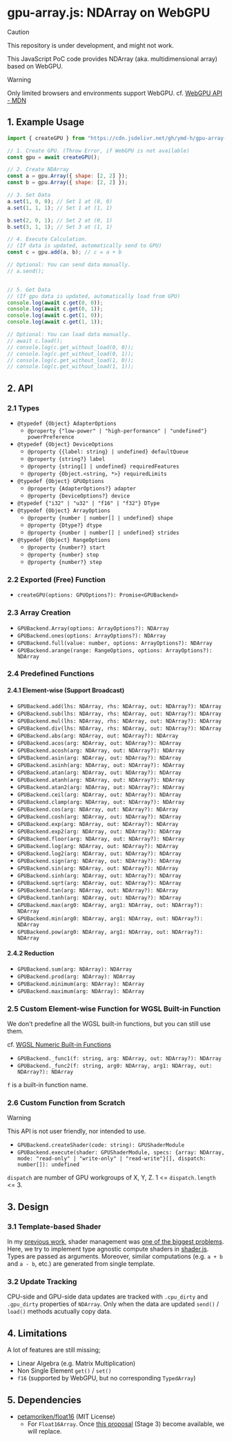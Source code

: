 # gpu-array.js: NDArray on WebGPU

> [!CAUTION]
> This repository is under development, and might not work.

This JavaScript PoC code provides NDArray
(aka. multidimensional array) based on WebGPU.


> [!WARNING]
> Only limited browsers and environments support WebGPU.
> cf. [WebGPU API - MDN](https://developer.mozilla.org/en-US/docs/Web/API/WebGPU_API#browser_compatibility)



## 1. Example Usage

```javascript
import { createGPU } from "https://cdn.jsdelivr.net/gh/ymd-h/gpu-array-js/gpu-array.js";

// 1. Create GPU. (Throw Error, if WebGPU is not available)
const gpu = await createGPU();

// 2. Create NDArray
const a = gpu.Array({ shape: [2, 2] });
const b = gpu.Array({ shape: [2, 2] });

// 3. Set Data
a.set(1, 0, 0); // Set 1 at (0, 0)
a.set(1, 1, 1); // Set 1 at (1, 1)

b.set(2, 0, 1); // Set 2 at (0, 1)
b.set(3, 1, 1); // Set 3 at (1, 1)

// 4. Execute Calculation.
// (If data is updated, automatically send to GPU)
const c = gpu.add(a, b); // c = a + b

// Optional: You can send data manually.
// a.send();


// 5. Get Data
// (If gpu data is updated, automatically load from GPU)
console.log(await c.get(0, 0));
console.log(await c.get(0, 1));
console.log(await c.get(1, 0));
console.log(await c.get(1, 1));

// Optional: You can load data manually.
// await c.load();
// console.log(c.get_without_load(0, 0));
// console.log(c.get_without_load(0, 1));
// console.log(c.get_without_load(1, 0));
// console.log(c.get_without_load(1, 1));
```

## 2. API
### 2.1 Types
- `@typedef {Object} AdapterOptions`
  - `@property {"low-power" | "high-performance" | "undefined"} powerPreference`
- `@typedef {Object} DeviceOptions`
  - `@property {{label: string} | undefined} defaultQueue`
  - `@property {string?} label`
  - `@property {string[] | undefined} requiredFeatures`
  - `@property {Object.<string, *>} requiredLimits`
- `@typedef {Object} GPUOptions`
  - `@property {AdapterOptions?} adapter`
  - `@property {DeviceOptions?} device`
- `@typedef {"i32" | "u32" | "f16" | "f32"} DType`
- `@typedef {Object} ArrayOptions`
  - `@property {number | number[] | undefined} shape`
  - `@property {Dtype?} dtype`
  - `@property {number | number[] | undefined} strides`
- `@typedef {Object} RangeOptions`
  - `@property {number?} start`
  - `@property {number} stop`
  - `@property {number?} step`


### 2.2 Exported (Free) Function
- `createGPU(options: GPUOptions?): Promise<GPUBackend>`


### 2.3 Array Creation
- `GPUBackend.Array(options: ArrayOptions?): NDArray`
- `GPUBackend.ones(options: ArrayOptions?): NDArray`
- `GPUBackend.full(value: number, options: ArrayOptions?): NDArray`
- `GPUBackend.arange(range: RangeOptions, options: ArrayOptions?): NDArray`


### 2.4 Predefined Functions
#### 2.4.1 Element-wise (Support Broadcast)

- `GPUBackend.add(lhs: NDArray, rhs: NDArray, out: NDArray?): NDArray`
- `GPUBackend.sub(lhs: NDArray, rhs: NDArray, out: NDArray?): NDArray`
- `GPUBackend.mul(lhs: NDArray, rhs: NDArray, out: NDArray?): NDArray`
- `GPUBackend.div(lhs: NDArray, rhs: NDArray, out: NDArray?): NDArray`
- `GPUBackend.abs(arg: NDArray, out: NDArray?): NDArray`
- `GPUBackend.acos(arg: NDArray, out: NDArray?): NDArray`
- `GPUBackend.acosh(arg: NDArray, out: NDArray?): NDArray`
- `GPUBackend.asin(arg: NDArray, out: NDArray?): NDArray`
- `GPUBackend.asinh(arg: NDArray, out: NDArray?): NDArray`
- `GPUBackend.atan(arg: NDArray, out: NDArray?): NDArray`
- `GPUBackend.atanh(arg: NDArray, out: NDArray?): NDArray`
- `GPUBackend.atan2(arg: NDArray, out: NDArray?): NDArray`
- `GPUBackend.ceil(arg: NDArray, out: NDArray?): NDArray`
- `GPUBackend.clamp(arg: NDArray, out: NDArray?): NDArray`
- `GPUBackend.cos(arg: NDArray, out: NDArray?): NDArray`
- `GPUBackend.cosh(arg: NDArray, out: NDArray?): NDArray`
- `GPUBackend.exp(arg: NDArray, out: NDArray?): NDArray`
- `GPUBackend.exp2(arg: NDArray, out: NDArray?): NDArray`
- `GPUBackend.floor(arg: NDArray, out: NDArray?): NDArray`
- `GPUBackend.log(arg: NDArray, out: NDArray?): NDArray`
- `GPUBackend.log2(arg: NDArray, out: NDArray?): NDArray`
- `GPUBackend.sign(arg: NDArray, out: NDArray?): NDArray`
- `GPUBackend.sin(arg: NDArray, out: NDArray?): NDArray`
- `GPUBackend.sinh(arg: NDArray, out: NDArray?): NDArray`
- `GPUBackend.sqrt(arg: NDArray, out: NDArray?): NDArray`
- `GPUBackend.tan(arg: NDArray, out: NDArray?): NDArray`
- `GPUBackend.tanh(arg: NDArray, out: NDArray?): NDArray`
- `GPUBackend.max(arg0: NDArray, arg1: NDArray, out: NDArray?): NDArray`
- `GPUBackend.min(arg0: NDArray, arg1: NDArray, out: NDArray?): NDArray`
- `GPUBackend.pow(arg0: NDArray, arg1: NDArray, out: NDArray?): NDArray`

#### 2.4.2 Reduction

- `GPUBackend.sum(arg: NDArray): NDArray`
- `GPUBackend.prod(arg: NDArray): NDArray`
- `GPUBackend.minimum(arg: NDArray): NDArray`
- `GPUBackend.maximum(arg: NDArray): NDArray`


### 2.5 Custom Element-wise Function for WGSL Built-in Function
We don't predefine all the WGSL built-in functions,
but you can still use them.

cf. [WGSL Numeric Built-in Functions](https://gpuweb.github.io/gpuweb/wgsl/#numeric-builtin-functions)

- `GPUBackend._func1(f: string, arg: NDArray, out: NDArray?): NDArray`
- `GPUBackend._func2(f: string, arg0: NDArray, arg1: NDArray, out: NDArray?): NDArray`

`f` is a built-in function name.


### 2.6 Custom Function from Scratch
> [!WARNING]
> This API is not user friendly, nor intended to use.

- `GPUBackend.createShader(code: string): GPUShaderModule`
- `GPUBackend.execute(shader: GPUShaderModule, specs: {array: NDArray, mode: "read-only" | "write-only" | "read-write"}[], dispatch: number[]): undefined`


`dispatch` are number of GPU workgroups of X, Y, Z. 1 <= `dispatch.length` <= 3.

## 3. Design

### 3.1 Template-based Shader
In my [previous work](https://github.com/ymd-h/vulkpy),
shader management was [one of the biggest problems](https://github.com/ymd-h/vulkpy/issues/2).
Here, we try to implement type agnostic compute shaders in [shader.js](https://github.com/ymd-h/gpu-array-js/blob/master/shader.js).
Types are passed as arguments.
Moreover, similar computations (e.g. `a + b` and `a - b`, etc.) are generated
from single template.


### 3.2 Update Tracking
CPU-side and GPU-side data updates are tracked with `.cpu_dirty` and `.gpu_dirty`
properties of `NDArray`.
Only when the data are updated `send()` / `load()` methods acutually copy data.



## 4. Limitations

A lot of features are still missing;

- Linear Algebra (e.g. Matrix Multiplication)
- Non Single Element `get()` / `set()`
- `f16` (supported by WebGPU, but no corresponding `TypedArray`)


## 5. Dependencies
- [petamoriken/float16](https://github.com/petamoriken/float16) (MIT License)
  - For `Float16Array`. Once [this proposal](https://github.com/tc39/proposal-float16array) (Stage 3) become available, we will replace.
